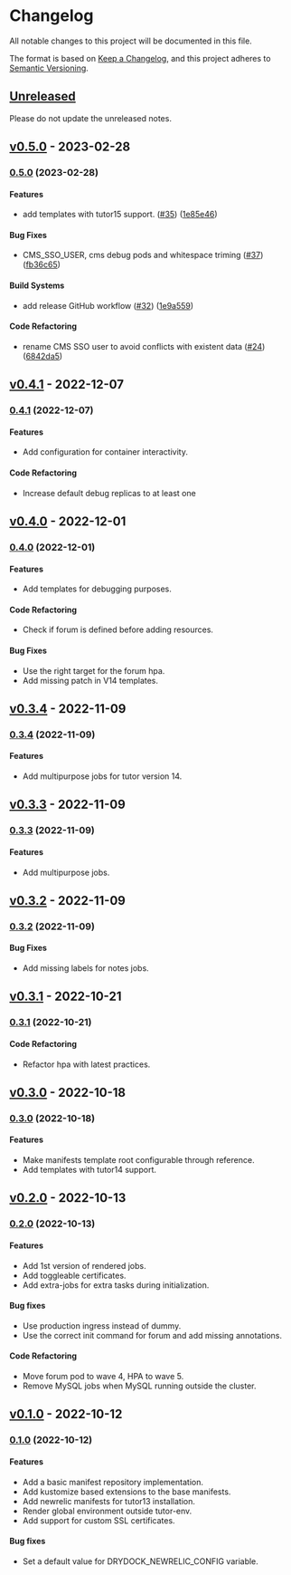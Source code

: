 # Changelog

All notable changes to this project will be documented in this file.

The format is based on [Keep a Changelog](https://keepachangelog.com/en/1.0.0/),
and this project adheres to [Semantic Versioning](https://semver.org/spec/v2.0.0.html).

## [Unreleased](https://github.com/eduNEXT/drydock/compare/v0.5.0...HEAD)

Please do not update the unreleased notes.

<!-- Content should be placed here -->
## [v0.5.0](https://github.com/eduNEXT/drydock/compare/v0.4.1...v0.5.0) - 2023-02-28

### [0.5.0](https://github.com/eduNEXT/drydock/compare/v0.4.1...v0.5.0) (2023-02-28)

#### Features

- add templates with tutor15 support. ([#35](https://github.com/eduNEXT/drydock/issues/35)) ([1e85e46](https://github.com/eduNEXT/drydock/commit/1e85e46e7f26ff1f153e972f12aea9e8b974ce6d))

#### Bug Fixes

- CMS_SSO_USER, cms debug pods and whitespace triming ([#37](https://github.com/eduNEXT/drydock/issues/37)) ([fb36c65](https://github.com/eduNEXT/drydock/commit/fb36c657e998a5f7bb68f94ad3695089e601c24b))

#### Build Systems

- add release GitHub workflow ([#32](https://github.com/eduNEXT/drydock/issues/32)) ([1e9a559](https://github.com/eduNEXT/drydock/commit/1e9a5598562b3a45d3077adf5bf5a42354a749e1))

#### Code Refactoring

- rename CMS SSO user to avoid conflicts with existent data ([#24](https://github.com/eduNEXT/drydock/issues/24)) ([6842da5](https://github.com/eduNEXT/drydock/commit/6842da52c2878c23abe45075eb29a6bbc0533eed))

## [v0.4.1](https://github.com/eduNEXT/drydock/compare/v0.4.0...v0.4.1) - 2022-12-07

### [0.4.1](https://github.com/eduNEXT/drydock/compare/v0.4.0...v0.4.1) (2022-12-07)

#### Features

- Add configuration for container interactivity.

#### Code Refactoring

- Increase default debug replicas to at least one

## [v0.4.0](https://github.com/eduNEXT/drydock/compare/v0.3.4...v0.4.0) - 2022-12-01

### [0.4.0](https://github.com/eduNEXT/drydock/compare/v0.3.4...v0.4.0) (2022-12-01)

#### Features

- Add templates for debugging purposes.

#### Code Refactoring

- Check if forum is defined before adding resources.

#### Bug Fixes

- Use the right target for the forum hpa.
- Add missing patch in V14 templates.

## [v0.3.4](https://github.com/eduNEXT/drydock/compare/v0.3.3...v0.3.4) - 2022-11-09

### [0.3.4](https://github.com/eduNEXT/drydock/compare/v0.3.3...v0.3.4) (2022-11-09)

#### Features

- Add multipurpose jobs for tutor version 14.

## [v0.3.3](https://github.com/eduNEXT/drydock/compare/v0.3.2...v0.3.3) - 2022-11-09

### [0.3.3](https://github.com/eduNEXT/drydock/compare/v0.3.2...v0.3.3) (2022-11-09)

#### Features

- Add multipurpose jobs.

## [v0.3.2](https://github.com/eduNEXT/drydock/compare/v0.3.1...v0.3.2) - 2022-11-09

### [0.3.2](https://github.com/eduNEXT/drydock/compare/v0.3.1...v0.3.2) (2022-11-09)

#### Bug Fixes

- Add missing labels for notes jobs.

## [v0.3.1](https://github.com/eduNEXT/drydock/compare/v0.3.0...v0.3.1) - 2022-10-21

### [0.3.1](https://github.com/eduNEXT/drydock/compare/v0.3.0...v0.3.1) (2022-10-21)

#### Code Refactoring

- Refactor hpa with latest practices.

## [v0.3.0](https://github.com/eduNEXT/drydock/compare/v0.2.0...v0.3.0) - 2022-10-18

### [0.3.0](https://github.com/eduNEXT/drydock/compare/v0.2.0...v0.3.0) (2022-10-18)

#### Features

- Make manifests template root configurable through reference.
- Add templates with tutor14 support.

## [v0.2.0](https://github.com/eduNEXT/drydock/compare/v0.1.0...v0.2.0) - 2022-10-13

### [0.2.0](https://github.com/eduNEXT/drydock/compare/v0.1.0...v0.2.0) (2022-10-13)

#### Features

- Add 1st version of rendered jobs.
- Add toggleable certificates.
- Add extra-jobs for extra tasks during initialization.

#### Bug fixes

- Use production ingress instead of dummy.
- Use the correct init command for forum and add missing annotations.

#### Code Refactoring

- Move forum pod to wave 4, HPA to wave 5.
- Remove MySQL jobs when MySQL running outside the cluster.

## [v0.1.0](https://github.com/eduNEXT/drydock/commits/v0.1.0) - 2022-10-12

### [0.1.0](https://github.com/eduNEXT/drydock/commits/v0.1.0) (2022-10-12)

#### Features

- Add a basic manifest repository implementation.
- Add kustomize based extensions to the base manifests.
- Add newrelic manifests for tutor13 installation.
- Render global environment outside tutor-env.
- Add support for custom SSL certificates.

#### Bug fixes

- Set a default value for DRYDOCK_NEWRELIC_CONFIG variable.
